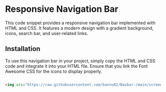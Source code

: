 # Responsive Navigation Bar

This code snippet provides a responsive navigation bar implemented with HTML and CSS. It features a modern design with a gradient background, icons, search bar, and user-related links.

## Installation

To use this navigation bar in your project, simply copy the HTML and CSS code and integrate it into your HTML file. Ensure that you link the Font Awesome CSS for the icons to display properly.

```html

<img src="https://raw.githubusercontent.com/bannu82/Navbar-/main/screenshot.png" alt="Navigation Bar Screenshot">


